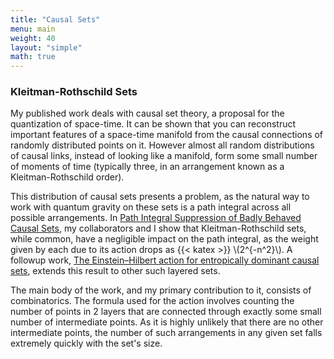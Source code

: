 ```yaml
---
title: "Causal Sets"
menu: main
weight: 40
layout: "simple"
math: true
---
```


### Kleitman-Rothschild Sets
My published work deals with causal set theory, a proposal for the
quantization of space-time. It can be shown that you can reconstruct important
features of a space-time manifold from the causal connections of randomly
distributed points on it. However almost all random distributions of causal
links, instead of looking like a manifold, form some small number of moments
of time (typically three, in an arrangement known as a Kleitman-Rothschild
order).

This distribution of causal sets presents a problem, as the natural way to
work with quantum gravity on these sets is a path integral across all possible
arrangements. In
[Path Integral Suppression of Badly Behaved Causal Sets](https://doi.org/10.1088/1361-6382/acc50c), 
my collaborators and I show that Kleitman-Rothschild sets, 
while common, have a negligible impact on the path integral, as the weight given by each 
due to its action drops as {{< katex >}} \\(2^{-n^2}\\). A followup work, 
[The Einstein–Hilbert action for entropically dominant causal sets](https://doi.org/10.1088/1361-6382/ad506e), extends this result to other such layered sets.

The main body of the work, and my primary contribution to it, consists of
combinatorics. The formula used for the action involves counting the number of
points in 2 layers that are connected through exactly some small number of
intermediate points. As it is highly unlikely that there are no other
intermediate points, the number of such arrangements in any given set falls
extremely quickly with the set's size.
